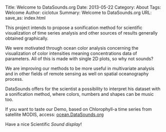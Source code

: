 Title: Welcome to DataSounds.org
Date: 2013-05-22
Category: About
Tags: Welcome
Author: ciclotux
Summary: Welcome to DataSounds.org
URL:
save_as: index.html

This project intends to propose a sonification method for 
scientific visualization of time series analysis and other 
sources of results generally obtained graphically.

We were motivated through ocean color analysis concerning 
the visualization of color intensities meaning concentrations 
data of parameters. 
All of this is made with single 2D plots, so why not sounds?

We are improving our methods to be more useful in multivariate 
analysis and in other fields of remote sensing as well on spatial 
oceanography process.

DataSounds offers for the scientist a possibility to interpret his 
dataset with a sonification method, where colors, numbers and shapes 
can be music too.

If you want to taste our Demo, based on Chlorophyll-a time series 
from satellite MODIS, access: [ocean.DataSounds.org](http://ocean.datasounds.org)

Have a nice Scientific *Sound display*!
